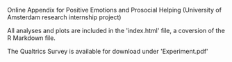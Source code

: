 Online Appendix for Positive Emotions and Prosocial Helping 
(University of Amsterdam research internship project)

All analyses and plots are included in the 'index.html' file, a coversion of the R Markdown file.

The Qualtrics Survey is available for download under 'Experiment.pdf'


